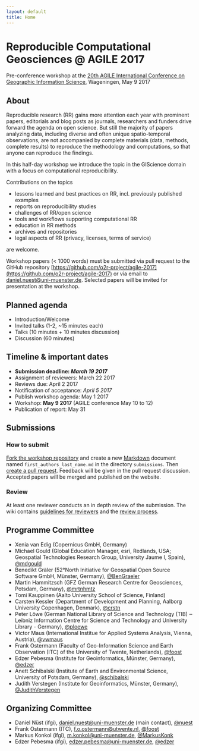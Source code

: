 ```yaml
---
layout: default
title: Home
---
```


# Reproducible Computational Geosciences @ AGILE 2017

Pre-conference workshop at the [20th AGILE International Conference on Geographic Information Science](https://agile-online.org/index.php/home-2017), Wageningen, May 9 2017

## About

Reproducible research (RR) gains more attention each year with prominent papers, editorials
and blog posts as journals, researchers and funders drive forward the agenda on open
science. But still the majority of papers analyzing data, including diverse and often unique
spatio-temporal observations, are not accompanied by complete materials (data, methods,
complete results) to reproduce the methodology and computations, so that anyone can
reproduce the findings.

In this half-day workshop we introduce the topic in the GIScience domain with a focus on
computational reproducibility.

Contributions on the topics

- lessons learned and best practices on RR, incl. previously published examples
- reports on reproducibility studies
- challenges of RR/open science
- tools and workflows supporting computational RR
- education in RR methods
- archives and repositories
- legal aspects of RR (privacy, licenses, terms of service)

are welcome.

Workshop papers (< 1000 words) must be submitted via pull request to the GitHub repository [https://github.com/o2r-project/agile-2017](https://github.com/o2r-project/agile-2017) or via email to [daniel.nuest@uni-muenster.de](mailto:daniel.nuest@uni-muenster.de).
Selected papers will be invited for presentation at the workshop.

## Planned agenda

- Introduction/Welcome
- Invited talks (1-2, ~15 minutes each)
- Talks (10 minutes + 10 minutes discussion)
- Discussion (60 minutes)

## Timeline & important dates

- **Submission deadline: _March 19 2017_**
- Assignment of reviewers: March 22 2017
- Reviews due: April 2 2017
- Notification of acceptance: _April 5 2017_
- Publish workshop agenda: May 1 2017
- Workshop: **May 9 2017** (AGILE conference May 10 to 12)
- Publication of report: May 31

## Submissions

### How to submit

[Fork the workshop repository](https://github.com/o2r-project/agile-2017#fork-destination-box) and create a new [Markdown](https://guides.github.com/features/mastering-markdown/) document named `first_authors_last_name.md` in the directory `submissions`. Then [create a pull request](https://github.com/o2r-project/agile-2017#fork-destination-box).
Feedback will be given in the pull request discussion. Accepted papers will be merged and published on the website.

### Review

At least one reviewer conducts an in depth review of the submission. The wiki contains [guidelines for reviewers](https://github.com/o2r-project/agile-2017/wiki/Guidelines-for-reviewers) and the [review process](https://github.com/o2r-project/agile-2017/wiki/Review-process).

## Programme Committee

- Xenia van Edig (Copernicus GmbH, Germany)
- Michael Gould (Global Education Manager, esri, Redlands, USA; Geospatial Technologies Research Group, University Jaume I, Spain), [@mdgould](https://github.com/mdgould)
- Benedikt Gräler (52°North Initiative for Geospatial Open Source Software GmbH, Münster, Germany), [@BenGraeler](https://github.com/BenGraeler)
- Martin Hammitzsch (GFZ German Research Centre for Geosciences, Potsdam, Germany), [@mrtnhmtz](https://github.com/mrtnhmtz)
- Tomi Kauppinen (Aalto University School of Science, Finland)
- Carsten Kessler (Department of Development and Planning, Aalborg University Copenhagen, Denmark), [@crstn](https://github.com/crstn)
- Peter Löwe (German National Library of Science and Technology (TIB) ‒ Leibniz Information Centre for Science and Technology and University Library - Germany), [@ploewe](https://github.com/ploewe)
- Victor Maus (International Institue for Applied Systems Analysis, Vienna, Austria), [@vwmaus](https://github.com/vwmaus)
- Frank Ostermann (Faculty of Geo-Information Science and Earth Observation (ITC) of the University of Twente, Netherlands), [@foost](https://github.com/foost)
- Edzer Pebesma (Institute for Geoinformatics, Münster, Germany), [@edzer](https://github.com/edzer)
- Anett Schibalski (Institute of Earth and Environmental Science, University of Potsdam, Germany), [@schibalski](https://github.com/schibalski)
- Judith Verstegen (Institute for Geoinformatics, Münster, Germany), [@JudithVerstegen](https://github.com/JudithVerstegen)

## Organizing Committee

- Daniel Nüst (ifgi), daniel.nuest@uni-muenster.de (main contact), [@nuest](https://github.com/nuest)
- Frank Ostermann (ITC), f.o.ostermann@utwente.nl, [@foost](https://github.com/foost)
- Markus Konkol (ifgi), m.konkol@uni-muenster.de, [@MarkusKonk](https://github.com/MarkusKonk)
- Edzer Pebesma (ifgi), edzer.pebesma@uni-muenster.de, [@edzer](https://github.com/edzer)
